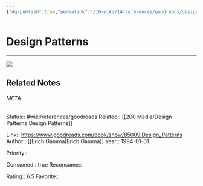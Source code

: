 ```yaml
---
{"dg-publish":true,"permalink":"/10-wiki/14-references/goodreads/design-patterns-0201633612/","title":"Design Patterns"}
---
```


# Design Patterns
---
![](https://i.gr-assets.com/images/S/compressed.photo.goodreads.com/books/1348027904l/85009.jpg)

## Related Notes




###### META
Status:: #wiki/references/goodreads
Related:: [[200 Media/Design Patterns\|Design Patterns]]

Link:: https://www.goodreads.com/book/show/85009.Design_Patterns
Author:: [[Erich Gamma\|Erich Gamma]]
Year:: 1994-01-01

Priority:: 

Consumed:: true
Reconsume:: 

Rating:: 6.5
Favorite:: 
